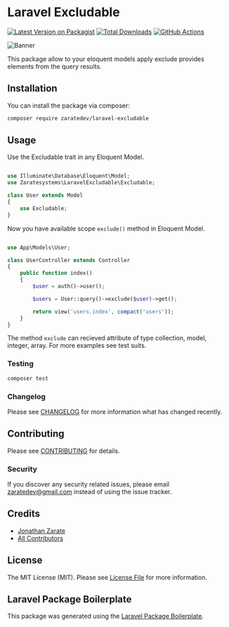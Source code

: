 # Laravel Excludable

[![Latest Version on Packagist](https://img.shields.io/packagist/v/zaratedev/laravel-excludable.svg?style=flat-square)](https://packagist.org/packages/zaratesystems/laravel-excludable)
[![Total Downloads](https://img.shields.io/packagist/dt/zaratedev/laravel-excludable.svg?style=flat-square)](https://packagist.org/packages/zaratedev/laravel-excludable)
[![GitHub Actions](https://github.com/zaratedev/laravel-excludable/actions/workflows/main.yml/badge.svg?branch=main)](https://github.com/zaratedev/laravel-excludable/actions/workflows/main.yml)

![Banner](https://banners.beyondco.de/Laravel%20Excludable.png?theme=light&packageManager=composer+require&packageName=zaratedev%2Flaravel-excludable&pattern=fourPointStars&style=style_1&description=Exclude+the+provided+elements+from+the+query+results&md=1&showWatermark=0&fontSize=100px&images=https%3A%2F%2Flaravel.com%2Fimg%2Flogomark.min.svg)

This package allow to your eloquent models apply exclude provides elements from the query results.

## Installation

You can install the package via composer:

```bash
composer require zaratedev/laravel-excludable
```

## Usage
Use the Excludable trait in any Eloquent Model.

```php

use Illuminate\Database\Eloquent\Model;
use Zaratesystems\LaravelExcludable\Excludable;

class User extends Model
{
    use Excludable;
}
```

Now you have available scope `exclude()` method in Eloquent Model.

```php

use App\Models\User;

class UserController extends Controller
{
    public function index()
    {
        $user = auth()->user();

        $users = User::query()->exclude($user)->get();

        return view('users.index', compact('users'));
    }
}
```

The method `exclude` can recieved attribute of type collection, model, integer, array. For more examples see test suits.

### Testing

```bash
composer test
```

### Changelog

Please see [CHANGELOG](CHANGELOG.md) for more information what has changed recently.

## Contributing

Please see [CONTRIBUTING](CONTRIBUTING.md) for details.

### Security

If you discover any security related issues, please email zaratedev@gmail.com instead of using the issue tracker.

## Credits

-   [Jonathan Zarate](https://github.com/zaratesystems)
-   [All Contributors](../../contributors)

## License

The MIT License (MIT). Please see [License File](LICENSE.md) for more information.

## Laravel Package Boilerplate

This package was generated using the [Laravel Package Boilerplate](https://laravelpackageboilerplate.com).
